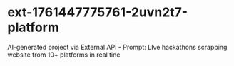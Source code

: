 # ext-1761447775761-2uvn2t7-platform
AI-generated project via External API - Prompt: LIve hackathons scrapping website from 10+ platforms in real tine

